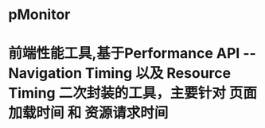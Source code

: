 # pMonitor

# 前端性能工具,基于Performance API -- Navigation Timing 以及 Resource Timing 二次封装的工具，主要针对 页面加载时间 和 资源请求时间


